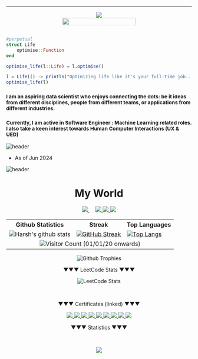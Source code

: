 <hr>
<div align="center">
  <a href="https://github.com/special-repo">
    <img src="https://img.shields.io/badge/Product%20Designer%20with%20UX%20UI%20Specialization-FF5733?style=for-the-badge&logoColor=white">
  </a>
</div>
<div align="center">
  <a href="#">
    <img src="https://img.shields.io/badge/Research%20→%20Innovate%20→%20Design-555?style=for-the-badge&logoColor=white" width="200" height="20">
  </a>
</div>

<br>

```julia 
#perpetual
struct Life
    optimise::Function
end

optimise_life(l::Life) = l.optimise()

l = Life(() -> println("Optimizing life like it's your full-time job..."))
optimise_life(l)

```

<!--
**gonewithharshwinds/gonewithharshwinds** is a ✨ _special_ ✨ repository because its `README.md` (this file) appears on your GitHub profile.
Here are some ideas to get you started:

- 🔭 I’m currently working on ...
- 🌱 I’m currently learning ...
- 👯 I’m looking to collaborate on ...
- 🤔 I’m looking for help with ...
- 💬 Ask me about ...
- 📫 How to reach me: ...
- 😄 Pronouns: ...
- ⚡ Fun fact: ...
-->


### <sub> I am an aspiring data scientist who enjoys connecting the dots: be it ideas from different disciplines, people from different teams, or applications from different industries.  </sub>
### <sub> Currently, I am active in Software Engineer : Machine Learning related roles. I also take a keen interest towards Human Computer Interactions (UX & UED)  </sub>

![header](https://capsule-render.vercel.app/api?type=rect&color=gradient&height=2)

- As of Jun 2024 



![header](https://capsule-render.vercel.app/api?type=rect&color=gradient&height=2)

<h1 align="center">My World</h1>

<p align="center">
  <a href="https://harshmehta.dev/">
    <img src="https://img.shields.io/badge/Portfolio-FF5733?style=for-the-badge&logoColor=white" />
  </a>&nbsp;&nbsp;&nbsp;
  <a href="https://www.instagram.com/goneh4rsh/">
    <img src="https://img.shields.io/badge/Instagram-E4405F?style=for-the-badge&logo=instagram&logoColor=white" />
  </a>
  <a href="https://linkedin.com/in/h4rsh/">
    <img src="https://img.shields.io/badge/LinkedIn-0077B5?style=for-the-badge&logo=linkedin&logoColor=white" />
  </a>
  <a href="https://dribbble.com/gonewithharshwinds">
    <img src="https://img.shields.io/badge/Dribbble-EA4C89?style=for-the-badge&logo=dribbble&logoColor=white" />
  </a>
</p>

<table align="center">
  <tr>
    <th>Github Statistics</th>
    <th>Streak</th>
    <th>Top Languages</th>
  </tr>
  <tr>
    <td><img src="https://github-readme-stats.vercel.app/api?username=gonewithharshwinds&layout=compact&show_icons=true&theme=tokyonight" alt="Harsh's github stats"></td>
    <td><a href="https://git.io/streak-stats"><img src="https://github-readme-streak-stats.herokuapp.com/?user=gonewithharshwinds&layout=compact&theme=tokyonight" alt="GitHub Streak"></a></td>
    <td><a href="https://github.com/gonewithharshwinds/github-readme-stats"><img src="https://github-readme-stats.vercel.app/api/top-langs/?username=gonewithharshwinds&layout=compact&langs_count=8&theme=tokyonight" alt="Top Langs"></a></td>
  </tr>
  <tr>
    <td colspan="3" align="center"><img src="https://profile-counter.glitch.me/{gonewithharshwinds}/count.svg" alt="Visitor Count (01/01/20 onwards)"></td>
  </tr>
</table>

<p align="center">
  <img src="https://github-profile-trophy.vercel.app/?username=gonewithharshwinds&theme=onedark" alt="Github Trophies">
</p>

<p align="center">
  &#9660;&#9660;&#9660; LeetCode Stats &#9660;&#9660;&#9660;
</p>

<p align="center">
  <img src="https://leetcard.jacoblin.cool/TheProbablyHarsh?theme=nord&font=Quattrocento%20Sans&ext=activity&border=1&animation=fadeIn" alt="LeetCode Stats">
</p>

<!--
|Github Statistics|Streak|Top Languages|
|-|-|-|
|![Harsh's github stats](https://github-readme-stats.vercel.app/api?username=gonewithharshwinds&layout=compact&show_icons=true&theme=tokyonight)|[![GitHub Streak](https://github-readme-streak-stats.herokuapp.com/?user=gonewithharshwinds&layout=compact&theme=tokyonight)](https://git.io/streak-stats)|[![Top Langs](https://github-readme-stats.vercel.app/api/top-langs/?username=gonewithharshwinds&layout=compact&langs_count=8&theme=tokyonight)](https://github.com/gonewithharshwinds/github-readme-stats)|

![Visitor Count (01/01/20 onwards)](https://profile-counter.glitch.me/{gonewithharshwinds}/count.svg)
-->
<!--
<div align="center">
[![GitHub Streak](https://github-readme-streak-stats.herokuapp.com?user=shelcia&theme=chartreuse-dark&hide_border=true)](https://git.io/streak-stats)
</div>
<div align="center">
</div>
-->
&nbsp;&nbsp;&nbsp;

<p align="center">
  &#9660;&#9660;&#9660; Certificates (linked) &#9660;&#9660;&#9660;
</p>

<p align="center">
  <a href="https://www.coursera.org/account/accomplishments/certificate/YOUR_CERTIFICATE_ID">
    <img src="https://img.shields.io/badge/IBM-Generative%20AI%20for%20Data%20Scientists-9cf?style=flat-square&logo=IBM&logoColor=white" />
  </a>
  <a href="https://www.coursera.org/account/accomplishments/certificate/YOUR_CERTIFICATE_ID">
    <img src="https://img.shields.io/badge/Johns%20Hopkins%20University-Cancer%20Biology-9cf?style=flat-square&logo=Johns%20Hopkins%20University&logoColor=white" />
  </a>
  <a href="https://www.coursera.org/account/accomplishments/certificate/YOUR_CERTIFICATE_ID">
    <img src="https://img.shields.io/badge/Johns%20Hopkins%20University-Genomic%20Data%20Science-9cf?style=flat-square&logo=Johns%20Hopkins%20University&logoColor=white" />
  </a>
  <a href="https://www.coursera.org/account/accomplishments/certificate/YOUR_CERTIFICATE_ID">
    <img src="https://img.shields.io/badge/DeepLearning.AI-Introduction%20to%20Machine%20Learning%20in%20Production-blue?style=flat-square&logo=Deeplearning.AI&logoColor=white" />
  </a>
  <a href="https://www.coursera.org/account/accomplishments/certificate/YOUR_CERTIFICATE_ID">
    <img src="https://img.shields.io/badge/Meta-Introduction%20to%20Mobile%20Development-blue?style=flat-square&logo=Meta&logoColor=white" />
  </a>
  <a href="https://www.coursera.org/account/accomplishments/certificate/YOUR_CERTIFICATE_ID">
    <img src="https://img.shields.io/badge/Meta-Introduction%20to%20Mobile%20Development-blue?style=flat-square&logo=Meta&logoColor=white" />
  </a>
  <a href="https://www.coursera.org/account/accomplishments/certificate/YOUR_CERTIFICATE_ID">
    <img src="https://img.shields.io/badge/IBM-Introduction%20to%20Cybersecurity%20Tools%20&%20Cyber%20Attacks-blue?style=flat-square&logo=IBM&logoColor=white" />
  </a>
  <a href="https://www.coursera.org/account/accomplishments/certificate/YOUR_CERTIFICATE_ID">
    <img src="https://img.shields.io/badge/LearnQuest-Oracle%20SQL%20Basics-blue?style=flat-square&logo=LearnQuest&logoColor=white"  />
  </a>
  <a href="https://www.coursera.org/account/accomplishments/certificate/YOUR_CERTIFICATE_ID">
    <img src="https://img.shields.io/badge/LearnQuest-Introduction%20to%20Python%20Shell%20Scripting%20for%20DevOps-blue?style=flat-square&logo=LearnQuest&logoColor=white"  />
  </a>
</p>
<p align="center">
  &#9660;&#9660;&#9660; Statistics &#9660;&#9660;&#9660;
</p>

&nbsp;&nbsp;&nbsp;

<p align="center">
  <img src="https://metrics.lecoq.io/gonewithharshwinds?template=classic&base.header=0&base.activity=0&base.community=0&base.repositories=0&base.metadata=0&achievements=1&isocalendar=1&base=header%2C%20activity%2C%20community%2C%20repositories%2C%20metadata&base.indepth=0&base.hireable=false&base.skip=false&isocalendar=false&isocalendar.duration=half-year&achievements=false&achievements.threshold=C&achievements.secrets=true&achievements.display=detailed&achievements.limit=0&config.timezone=Asia%2FCalcutta"  />
</p>
&nbsp;&nbsp;&nbsp;
